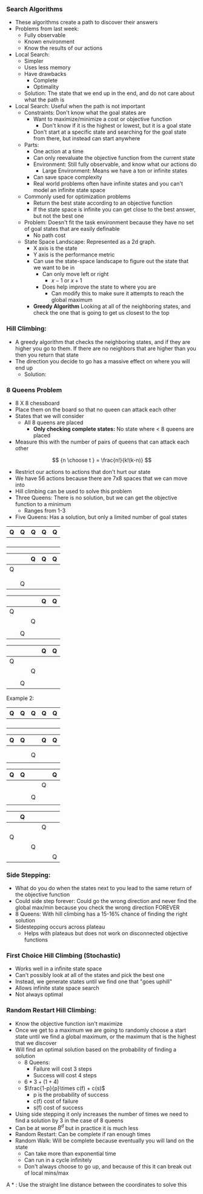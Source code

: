 ### Search Algorithms
* These algorithms create a path to discover their answers
* Problems from last week:
	* Fully observable
	* Known environment
	* Know the results of our actions
* Local Search:
	* Simpler
	* Uses less memory
	* Have drawbacks
		* Complete
		* Optimality
	* Solution: The state that we end up in the end, and do not care about what the path is
* Local Search: Useful when the path is not important
	* Constraints: Don't know what the goal states are
		* Want to maximize/minimize a cost or objective function
			* Don't know if it is the highest or lowest, but it is a goal state
		* Don't start at a specific state and searching for the goal state from there, but instead can start anywhere
	* Parts:
		* One action at a time
		* Can only reevaluate the objective function from the current state
		* Environment: Still fully observable, and know what our actions do
			* Large Environment: Means we have a ton or infinite states
		* Can save space complexity
		* Real world problems often have infinite states and you can't model an infinite state space
	* Commonly used for optimization problems
		* Return the best state according to an objective function 
		* If the state space is infinite you can get close to the best answer, but not the best one
	* Problem: Doesn't fit the task environment because they have no set of goal states that are easily definable
		* No path cost
	* State Space Landscape: Represented as a 2d graph.
		* X axis is the state
		* Y axis is the performance metric
		* Can use the state-space landscape to figure out the state that we want to be in
			* Can only move left or right
				* $x-1$ or $x+1$ 
			* Does help improve the state to where you are
				* Can modify this to make sure it attempts to reach the global maximum
		* **Greedy Algorithm** Looking at all of the neighboring states, and check the one that is going to get us closest to the top
### Hill Climbing:
* A greedy algorithm that checks the neighboring states, and if they are higher you go to them. If there are no neighbors that are higher than you then you return that state
* The direction you decide to go has a massive effect on where you will end up
	* Solution: 

### 8 Queens Problem
* 8 X 8 chessboard
* Place them on the board so that no queen can attack each other
* States that we will consider
	* All 8 queens are placed
		* **Only checking complete states:** No state where < 8 queens are placed
* Measure this with the number of pairs of queens that can attack each other

$$
{n \choose t } = \frac{n!}{k!(k-n)}
$$
*  Restrict our actions to actions that don't hurt our state
* We have 56 actions because there are 7x8 spaces that we can move into
* Hill climbing can be used to solve this problem
* Three Queens: There is no solution, but we can get the objective function to a minimum
	* Ranges from 1-3
* Five Queens: Has a solution, but only a limited number of goal states



| Q   | Q   | Q   | Q   | Q   |
| --- | --- | --- | --- | --- |
|     |     |     |     |     |
|     |     |     |     |     |
|     |     |     |     |     |
|     |     |     |     |     |

|     |     | Q   | Q   | Q   |
| --- | --- | --- | --- | --- |
| Q   |     |     |     |     |
|     |     |     |     |     |
|     |     |     |     |     |
|     | Q   |     |     |     |

|     |     |     | Q   | Q   |
| --- | --- | --- | --- | --- |
| Q   |     |     |     |     |
|     |     | Q   |     |     |
|     |     |     |     |     |
|     | Q   |     |     |     |

|     |     |     | Q   | Q   |
| --- | --- | --- | --- | --- |
| Q   |     |     |     |     |
|     |     | Q   |     |     |
|     |     |     |     |     |
|     | Q   |     |     |     |
Example 2:

| Q   | Q   | Q   | Q   | Q   |
| --- | --- | --- | --- | --- |
|     |     |     |     |     |
|     |     |     |     |     |
|     |     |     |     |     |
|     |     |     |     |     |

| Q   | Q   |     | Q   | Q   |
| --- | --- | --- | --- | --- |
|     |     |     |     |     |
|     |     |     |     |     |
|     |     | Q   |     |     |
|     |     |     |     |     |

| Q   | Q   |     |     | Q   |
| --- | --- | --- | --- | --- |
|     |     |     | Q   |     |
|     |     |     |     |     |
|     |     | Q   |     |     |
|     |     |     |     |     |

|     | Q   |     |     |     |
| --- | --- | --- | --- | --- |
|     |     |     | Q   |     |
| Q   |     |     |     |     |
|     |     | Q   |     |     |
|     |     |     |     | Q   |

### Side Stepping:
* What do you do when the states next to you lead to the same return of the objective function
* Could side step forever: Could go the wrong direction and never find the global max/min because you check the wrong direction FOREVER
* 8 Queens: With hill climbing has a 15-16% chance of finding the right solution
* Sidestepping occurs across plateau
	* Helps with plateaus but does not work on disconnected objective functions

### First Choice Hill Climbing (Stochastic)
* Works well in a infinite state space
* Can't possibly look at all of the states and pick the best one
* Instead, we generate states until we find one that "goes uphill"
* Allows infinite state space search
* Not always optimal

### Random Restart Hill Climbing:
* Know the objective function isn't maximize
* Once we get to a maximum we are going to randomly choose a start state until we find a global maximum, or the maximum that is the highest that we discover
* Will find an optimal solution based on the probability of finding a solution
	* 8 Queens:
		* Failure will cost 3 steps
		* Success will cost 4 steps
	* $6*3+(1+4)$
	* $\frac{1-p}{p}\times c(f) + c(s)$ 
		* p is the probability of success
		* c(f) cost of failure
		* s(f) cost of success
* Using side stepping it only increases the number of times we need to find a solution by 3 in the case of 8 queens
* Can be at worse $B^d$ but in practice it is much less
* Random Restart: Can be complete if ran enough times
* Random Walk: Will be complete because eventually you will land on the state
	* Can take more than exponential time
	* Can run in a cycle infinitely 
	* Don't always choose to go up, and because of this it can break out of local mins/max

A * : Use the straight line distance between the coordinates to solve this

